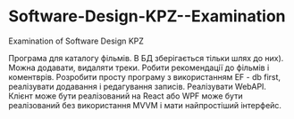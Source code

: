 # Software-Design-KPZ--Examination
Examination of Software Design KPZ

Програма для каталогу фільмів. В БД зберігається тільки шлях до них). Можна додавати, видаляти треки. Робити рекомендації до фільмів і коментврів.
Розробити просту програму з використанням EF - db first, реалізувати додавання і редагування записів.
Реалізувати WebAPI. Клієнт може бути реалізований на React або WPF може бути реалізований без використання MVVM і мати найпростіший інтерфейс.
